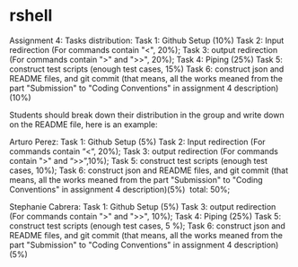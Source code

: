 # rshell



Assignment 4:
Tasks distribution:
Task 1: Github Setup (10%)
Task 2: Input redirection (For commands contain "<", 20%);
Task 3: output redirection (For commands contain ">" and ">>", 20%);
Task 4: Piping (25%)
Task 5: construct test scripts (enough test cases, 15%)
Task 6: construct json and README files, and git commit (that means, all the works meaned from the part "Submission" to "Coding Conventions" in assignment 4 description)(10%) 


Students should break down their distribution in the group and write down on the README file, here is an example:

Arturo Perez:
Task 1: Github Setup (5%)
Task 2: Input redirection (For commands contain “<“, 20%);
Task 3: output redirection (For commands contain ">" and “>>”,10%);
Task 5: construct test scripts (enough test cases, 10%);
Task 6: construct json and README files, and git commit (that means, all the works meaned from the part "Submission" to "Coding Conventions" in assignment 4 description)(5%) 
total: 50%;

 Stephanie Cabrera:
Task 1: Github Setup (5%)
Task 3: output redirection (For commands contain ">" and ">>", 10%); 
Task 4: Piping (25%)
Task 5: construct test scripts (enough test cases, 5 %);
Task 6: construct json and README files, and git commit (that means, all the works meaned from the part "Submission" to "Coding Conventions" in assignment 4 description)(5%) 



